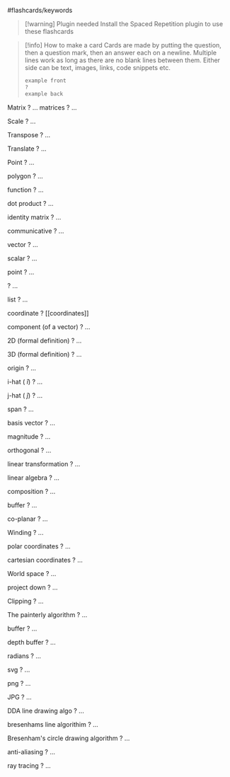 #flashcards/keywords

>[!warning] Plugin needed
>Install the Spaced Repetition plugin to use these flashcards

> [!info] How to make a card
> Cards are made by putting the question, then a question mark, then an answer each on a newline. Multiple lines work as long as there are no blank lines between them. Either side can be text, images, links, code snippets etc.
> ```md
> example front
> ?
> example back
> ```


Matrix
?
...
matrices
?
...

Scale
?
...

Transpose
?
...

Translate
?
...

Point
?
...

polygon
?
...

function
?
...

dot product
?
...

identity matrix
?
...

communicative
?
...

vector
?
...

scalar
?
...

point
?
...

?
...

list
?
...

coordinate
?
[[coordinates]]

component (of a vector)
?
...

2D (formal definition)
?
...

3D (formal definition)
?
...

origin
?
...

i-hat ( $\hat{i}$)
?
...

j-hat ( $\hat{j}$)
?
...

span
?
...

basis vector
?
...

magnitude
?
...

orthogonal 
?
...

linear transformation
?
...

linear algebra
?
...

composition
?
...

buffer
?
...

co-planar
?
...

Winding
?
...

polar coordinates
?
...

cartesian coordinates
?
...

World space
?
...

project down
?
...

Clipping
?
...

The painterly algorithm
?
...

buffer
?
...

depth buffer
?
...

radians
?
...

svg
?
...

png
?
...

JPG
?
...

DDA line drawing algo
?
...

bresenhams line algorithim
?
...

Bresenham's circle drawing algorithm
?
...

anti-aliasing
?
...

ray tracing
?
...

